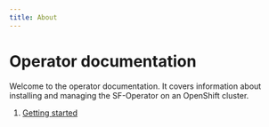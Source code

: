 ```yaml
---
title: About
---
```


# Operator documentation

Welcome to the operator documentation. It covers information about installing and managing the SF-Operator on an OpenShift cluster.


1. [Getting started](./getting_started.md)
